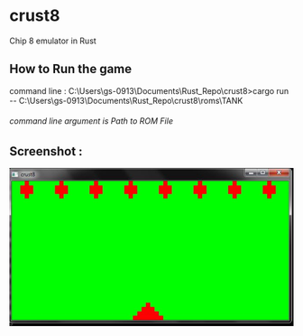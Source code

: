 # crust8
Chip 8 emulator in Rust

## How to Run the game 

command line : C:\Users\gs-0913\Documents\Rust_Repo\crust8>cargo run -- C:\Users\gs-0913\Documents\Rust_Repo\crust8\roms\TANK

###### command line argument is Path to ROM File



## Screenshot : 

![Space Invaders Rom](https://github.com/SwapnilBhosale/crust8/blob/master/image/Capture.JPG "Sample Game Snapshot")


